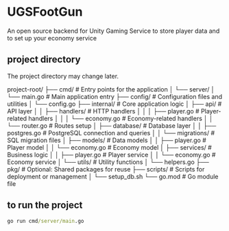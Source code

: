 # UGSFootGun
An open source backend for Unity Gaming Service to store player data and to set up your economy service

## project directory
The project directory may change later.


project-root/
├── cmd/                  # Entry points for the application
│   └── server/
│       └── main.go       # Main application entry
├── config/               # Configuration files and utilities
│   └── config.go
├── internal/             # Core application logic
│   ├── api/              # API layer
│   │   ├── handlers/     # HTTP handlers
│   │   │   ├── player.go # Player-related handlers
│   │   │   └── economy.go # Economy-related handlers
│   │   └── router.go     # Routes setup
│   ├── database/         # Database layer
│   │   ├── postgres.go   # PostgreSQL connection and queries
│   │   └── migrations/   # SQL migration files
│   ├── models/           # Data models
│   │   ├── player.go     # Player model
│   │   └── economy.go    # Economy model
│   ├── services/         # Business logic
│   │   ├── player.go     # Player service
│   │   └── economy.go    # Economy service
│   └── utils/            # Utility functions
│       └── helpers.go
├── pkg/                  # Optional: Shared packages for reuse
├── scripts/              # Scripts for deployment or management
│   └── setup_db.sh
└── go.mod                # Go module file


## to run the project
```cmd
go run cmd/server/main.go
```